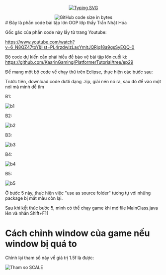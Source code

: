 <p align="center">
<a href="https://git.io/typing-svg"><img src="https://readme-typing-svg.demolab.com?font=Fira+Code&pause=1000&center=true&vCenter=true&random=false&width=450&lines=Sparrow+Adventure" alt="Typing SVG" /></a>
</p>
<div align="center">
<img alt="GitHub code size in bytes" src="https://img.shields.io/github/languages/code-size/ppap-1264589/SparrowAdventure?labelColor=7AA2E3&color=97E7E1">
</div>
# Đây là phần code bài tập lớn OOP lớp thầy Trần Nhật Hóa

Gốc gác của phần code này lấy từ trang Youtube:

https://www.youtube.com/watch?v=6_N8QZ47toY&list=PL4rzdwizLaxYmltJQRjq18a9gsSyEQQ-0

Bộ code dự kiến cần phải hiểu đề bảo vệ bài tập lớn cuối kì:
https://github.com/KaarinGaming/PlatformerTutorial/tree/ep29

Để mang một bộ code về chạy thử trên Eclipse, thực hiện các bước sau:

Trước tiên, download code dưới dạng .zip, giải nén nó ra, sau đó để vào một nơi mà mình dễ tìm

B1:

![b1](https://github.com/user-attachments/assets/b3fc3d65-05c1-4620-afd2-59831d39f775)

B2:

![b2](https://github.com/user-attachments/assets/8b9ebcfe-f3e8-4520-88fd-545b8547feb6)

B3:

![b3](https://github.com/user-attachments/assets/b7569a53-0973-4576-99d6-b21a9b63baf2)

B4:

![b4](https://github.com/user-attachments/assets/ff8c3fb5-3baa-4231-80f6-be66b82905fc)

B5:

![b5](https://github.com/user-attachments/assets/5ad010c6-729c-4921-903f-536bd874e6a7)

Ở bước 5 này, thực hiện việc "use as source folder" tương tự với những package bị mất màu còn lại.

Sau khi kết thúc bước 5, mình có thể chạy game khi mở file MainClass.java lên và nhấn Shift+F11

# Cách chỉnh window của game nếu window bị quá to

Chỉnh lại tham số này về giá trị 1.5f là được:

![Tham so SCALE](https://github.com/user-attachments/assets/74f7e8b1-9376-4e22-a2a3-1f77e9f999e2)

